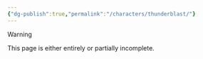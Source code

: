 ```yaml
---
{"dg-publish":true,"permalink":"/characters/thunderblast/"}
---
```

  
>[!warning] 
>This page is either entirely or partially incomplete. 
